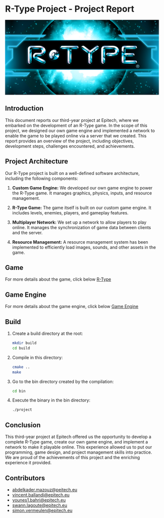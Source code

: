 # R-Type Project - Project Report

![R-Type Logo](./assets/Doc/LogoRtype.png)

## Introduction

This document reports our third-year project at Epitech, where we embarked on the development of an R-Type game. In the scope of this project, we designed our own game engine and implemented a network to enable the game to be played online via a server that we created. This report provides an overview of the project, including objectives, development steps, challenges encountered, and achievements.

## Project Architecture

Our R-Type project is built on a well-defined software architecture, including the following components:

1. **Custom Game Engine:** We developed our own game engine to power the R-Type game. It manages graphics, physics, inputs, and resource management.

2. **R-Type Game:** The game itself is built on our custom game engine. It includes levels, enemies, players, and gameplay features.

3. **Multiplayer Network:** We set up a network to allow players to play online. It manages the synchronization of game data between clients and the server.

4. **Resource Management:** A resource management system has been implemented to efficiently load images, sounds, and other assets in the game.

## Game

For more details about the game, click below
[R-Type](game.md)

## Game Engine

For more details about the game engine, click below
[Game Engine](./GameEngine/GameEngine.md)

## Build

1. Create a build directory at the root:
    ```bash
    mkdir build
    cd build

2. Compile in this directory:
    ```bash
    cmake ..
    make

3. Go to the bin directory created by the compilation:
    ```bash
    cd bin

4. Execute the binary in the bin directory:
    ```bash
    ./project

## Conclusion

This third-year project at Epitech offered us the opportunity to develop a complete R-Type game, create our own game engine, and implement a network to make it playable online. This experience allowed us to put our programming, game design, and project management skills into practice. We are proud of the achievements of this project and the enriching experience it provided.

## Contributors

- abdelkader.mazouz@peitech.eu
- vincent.ballandi@epitech.eu
- younes1.bahri@epitech.eu
- swann.lagoute@epitech.eu
- simon.vermeulen@epitech.eu
